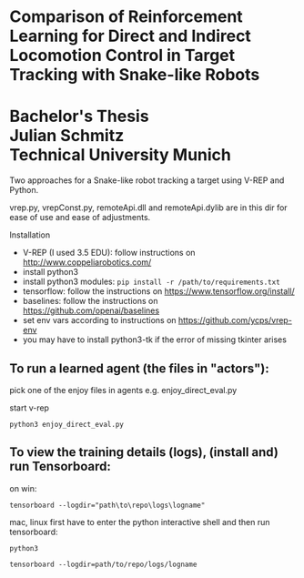 # Comparison of Reinforcement Learning for Direct and Indirect Locomotion Control in Target Tracking with Snake-like Robots
# Bachelor's Thesis<br/>Julian Schmitz<br/>Technical University Munich

Two approaches for a Snake-like robot tracking a target using V-REP and Python.

vrep.py, vrepConst.py, remoteApi.dll and remoteApi.dylib are in this dir for ease of use and ease of adjustments.

Installation
- V-REP (I used 3.5 EDU): follow instructions on http://www.coppeliarobotics.com/
- install python3
- install python3 modules: `pip install -r /path/to/requirements.txt`
- tensorflow: follow the instructions on https://www.tensorflow.org/install/
- baselines: follow the instructions on https://github.com/openai/baselines
- set env vars according to instructions on https://github.com/ycps/vrep-env
- you may have to install python3-tk if the error of missing tkinter arises

## To run a learned agent (the files in "actors"):

pick one of the enjoy files in agents e.g. enjoy_direct_eval.py

start v-rep

`python3 enjoy_direct_eval.py`

## To view the training details (logs), (install and) run Tensorboard:

on win: 

`tensorboard --logdir="path\to\repo\logs\logname"`

mac, linux first have to enter the python interactive shell and then run tensorboard: 

`python3 `

`tensorboard --logdir=path/to/repo/logs/logname`